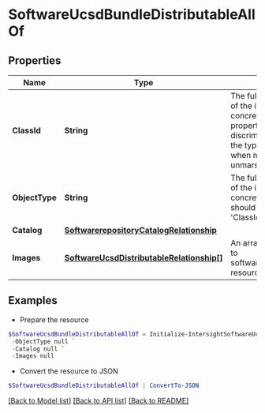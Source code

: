 # SoftwareUcsdBundleDistributableAllOf
## Properties

Name | Type | Description | Notes
------------ | ------------- | ------------- | -------------
**ClassId** | **String** | The fully-qualified name of the instantiated, concrete type. This property is used as a discriminator to identify the type of the payload when marshaling and unmarshaling data. | [default to "software.UcsdBundleDistributable"]
**ObjectType** | **String** | The fully-qualified name of the instantiated, concrete type. The value should be the same as the &#39;ClassId&#39; property. | [default to "software.UcsdBundleDistributable"]
**Catalog** | [**SoftwarerepositoryCatalogRelationship**](SoftwarerepositoryCatalogRelationship.md) |  | [optional] 
**Images** | [**SoftwareUcsdDistributableRelationship[]**](SoftwareUcsdDistributableRelationship.md) | An array of relationships to softwareUcsdDistributable resources. | [optional] [readonly] 

## Examples

- Prepare the resource
```powershell
$SoftwareUcsdBundleDistributableAllOf = Initialize-IntersightSoftwareUcsdBundleDistributableAllOf  -ClassId null `
 -ObjectType null `
 -Catalog null `
 -Images null
```

- Convert the resource to JSON
```powershell
$SoftwareUcsdBundleDistributableAllOf | ConvertTo-JSON
```

[[Back to Model list]](../README.md#documentation-for-models) [[Back to API list]](../README.md#documentation-for-api-endpoints) [[Back to README]](../README.md)


